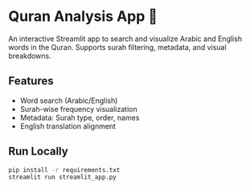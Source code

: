 # Quran Analysis App 📖

An interactive Streamlit app to search and visualize Arabic and English words in the Quran. Supports surah filtering, metadata, and visual breakdowns.

## Features
- Word search (Arabic/English)
- Surah-wise frequency visualization
- Metadata: Surah type, order, names
- English translation alignment

## Run Locally
```bash
pip install -r requirements.txt
streamlit run streamlit_app.py
